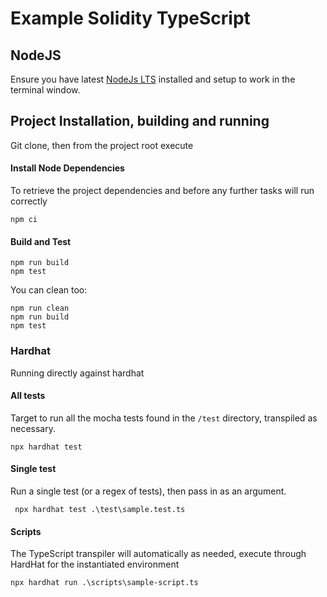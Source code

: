 # Example Solidity TypeScript

## NodeJS

Ensure you have latest [NodeJs LTS](https://nodejs.org/en/) installed and setup to work in the terminal window.

## Project Installation, building and running

Git clone, then from the project root execute

#### Install Node Dependencies

To retrieve the project dependencies and before any further tasks will run correctly

```shell
npm ci
```

#### Build and Test

```shell
npm run build
npm test
```

You can clean too:

```shell
npm run clean
npm run build
npm test
```

### Hardhat

Running directly against hardhat

#### All tests

Target to run all the mocha tests found in the `/test` directory, transpiled as necessary.

```shell
npx hardhat test
```

#### Single test

Run a single test (or a regex of tests), then pass in as an argument.

```shell
 npx hardhat test .\test\sample.test.ts
```

#### Scripts

The TypeScript transpiler will automatically as needed, execute through HardHat for the instantiated environment

```shell
npx hardhat run .\scripts\sample-script.ts
```
